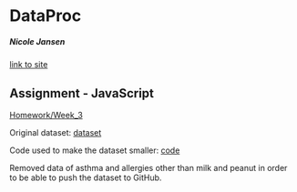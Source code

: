 # DataProc
##### Nicole Jansen
[link to site](https://nicoleajansen.github.io/DataProc/)


## Assignment - JavaScript
[Homework/Week_3](homework/Week_3/index.html)

Original dataset: [dataset](doi.org/10.5281/zenodo.44529)

Code used to make the dataset smaller: [code](homework/Week_3/tinyfyCSV.py)
  
  Removed data of asthma and allergies other than milk and peanut in order to be able to push the dataset to GitHub.
